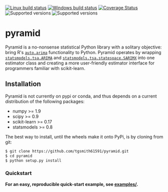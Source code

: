 [![Linux build status](https://travis-ci.org/tgsmith61591/pyramid.svg?branch=master)](https://travis-ci.org/tgsmith61591/pyramid)
[![Windows build status](https://ci.appveyor.com/api/projects/status/592vawuu69kd6d21?svg=true)](https://ci.appveyor.com/project/tgsmith61591/pyramid)
[![Coverage Status](https://coveralls.io/repos/github/tgsmith61591/pyramid/badge.svg?branch=master)](https://coveralls.io/github/tgsmith61591/pyramid?branch=master)
![Supported versions](https://img.shields.io/badge/python-2.7-blue.svg)
![Supported versions](https://img.shields.io/badge/python-3.5-blue.svg)

# pyramid
Pyramid is a no-nonsense statistical Python library with a solitary objective: bring R's
[`auto.arima`](https://www.rdocumentation.org/packages/forecast/versions/7.3/topics/auto.arima)
functionality to Python. Pyramid operates by wrapping
[`statsmodels.tsa.ARIMA`](https://github.com/statsmodels/statsmodels/blob/master/statsmodels/tsa/arima_model.py) and
[`statsmodels.tsa.statespace.SARIMX`](https://github.com/statsmodels/statsmodels/blob/master/statsmodels/tsa/statespace/sarimax.py)
into one estimator class and creating a more user-friendly estimator interface for programmers familiar with scikit-learn.


## Installation

Pyramid is not currently on pypi or conda, and thus depends on a current distribution of the following packages:

  - numpy >= 1.9
  - scipy >= 0.9
  - scikit-learn >= 0.17
  - statsmodels >= 0.8

The best way to install, until the wheels make it onto PyPi, is by cloning from git:

```bash
$ git clone https://github.com/tgsmith61591/pyramid.git
$ cd pyramid
$ python setup.py install
```


### Quickstart

__For an easy, reproducible quick-start example, see [examples/](examples/quick_start_example.ipynb).__
